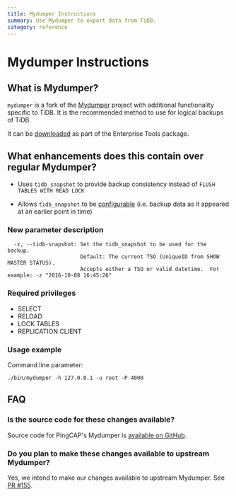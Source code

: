 ```yaml
---
title: Mydumper Instructions
summary: Use Mydumper to export data from TiDB.
category: reference
---
```


# Mydumper Instructions

## What is Mydumper?

`mydumper` is a fork of the [Mydumper](https://github.com/maxbube/mydumper) project with additional functionality specific to TiDB. It is the recommended method to use for logical backups of TiDB.

It can be [downloaded](/v3.1/reference/tools/download.md) as part of the Enterprise Tools package.

## What enhancements does this contain over regular Mydumper?

+ Uses `tidb_snapshot` to provide backup consistency instead of `FLUSH TABLES WITH READ LOCK`

+ Allows `tidb_snapshot` to be [configurable](/v3.1/how-to/get-started/read-historical-data.md#how-tidb-reads-data-from-history-versions) (i.e. backup data as it appeared at an earlier point in time)

### New parameter description

```
  -z, --tidb-snapshot: Set the tidb_snapshot to be used for the backup.
                       Default: The current TSO (UniqueID from SHOW MASTER STATUS).
                       Accepts either a TSO or valid datetime.  For example: -z "2016-10-08 16:45:26"
```

### Required privileges

- SELECT
- RELOAD
- LOCK TABLES
- REPLICATION CLIENT

### Usage example

Command line parameter:

```
./bin/mydumper -h 127.0.0.1 -u root -P 4000
```

## FAQ

### Is the source code for these changes available?

Source code for PingCAP's Mydumper is [available on GitHub](https://github.com/pingcap/mydumper).

### Do you plan to make these changes available to upstream Mydumper?

Yes, we intend to make our changes available to upstream Mydumper. See [PR #155](https://github.com/maxbube/mydumper/pull/155).
